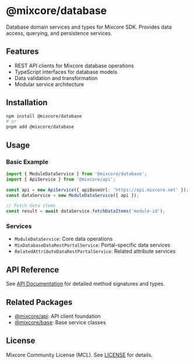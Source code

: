 # @mixcore/database

Database domain services and types for Mixcore SDK. Provides data access, querying, and persistence services.

## Features

- REST API clients for Mixcore database operations
- TypeScript interfaces for database models
- Data validation and transformation
- Modular service architecture

## Installation

```bash
npm install @mixcore/database
# or
pnpm add @mixcore/database
```

## Usage

### Basic Example

```typescript
import { ModuleDataService } from '@mixcore/database';
import { ApiService } from '@mixcore/api';

const api = new ApiService({ apiBaseUrl: 'https://api.mixcore.net' });
const dataService = new ModuleDataService({ api });

// Fetch data items
const result = await dataService.fetchDataItems('module-id');
```

### Services

- `ModuleDataService`: Core data operations
- `MixDatabaseDataRestPortalService`: Portal-specific data services
- `RelatedAttributeDataRestPortalService`: Related attribute services

## API Reference

See [API Documentation](API.md) for detailed method signatures and types.

## Related Packages

- [@mixcore/api](https://github.com/mixcore/javascript-sdk/tree/main/packages/api): API client foundation
- [@mixcore/base](https://github.com/mixcore/javascript-sdk/tree/main/packages/base): Base service classes

## License

Mixcore Community License (MCL). See [LICENSE](../../LICENSE) for details.
